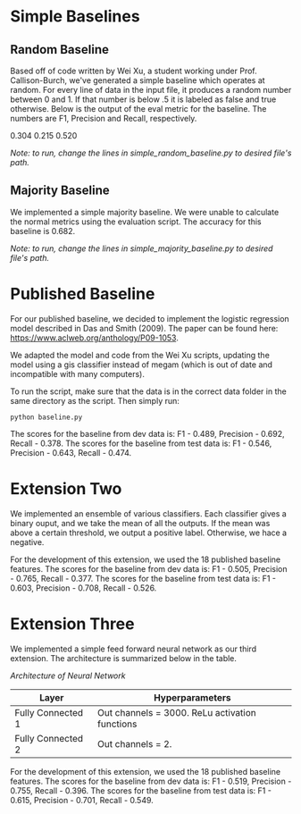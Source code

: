 # Simple Baselines #

## Random Baseline ##
Based off of code written by Wei Xu, a student working under Prof. Callison-Burch, we've generated a 
simple baseline which operates at random. For every line of data in the input file, it produces a random 
number between 0 and 1. If that number is below .5 it is labeled as false and true otherwise. Below is 
the output of the eval metric for the baseline. The numbers are F1, Precision and Recall, respectively. 

0.304	0.215	0.520

*Note: to run, change the lines in simple_random_baseline.py to desired file's path.*

## Majority Baseline ##
We implemented a simple majority baseline. We were unable to calculate the normal metrics using the 
evaluation script. The accuracy for this baseline is 0.682. 

*Note: to run, change the lines in simple_majority_baseline.py to desired file's path.*

# Published Baseline #
For our published baseline, we decided to implement the logistic regression model described in Das and Smith (2009). The paper can be found here: https://www.aclweb.org/anthology/P09-1053.

We adapted the model and code from the Wei Xu scripts, updating the model using a gis classifier instead of megam (which is out of date and incompatible with many computers). 

To run the script, make sure that the data is in the correct data folder in the same directory as the script. Then simply run:

	python baseline.py

The scores for the baseline from dev data is:  F1 - 0.489, Precision - 0.692, Recall - 0.378. The scores for the baseline from test data is:  F1 - 0.546, Precision - 0.643, Recall - 0.474. 

# Extension Two #
We implemented an ensemble of various classifiers. Each classifier gives a binary ouput, and we take the mean of
all the outputs. If the mean was above a certain threshold, we output a positive label. Otherwise, we hace a negative.

For the development of this extension, we used the 18 published baseline features. The scores for the baseline from dev data is:  F1 - 0.505, Precision - 0.765, Recall - 0.377. The scores for the baseline from test data is:  F1 - 0.603, Precision - 0.708, Recall - 0.526.

# Extension Three #
We implemented a simple feed forward neural network as our third extension. The architecture is summarized below
in the table.

*Architecture of Neural Network*

| Layer       			| Hyperparameters                								 |
| ----------------- | ---------------------------------------------- |
| Fully Connected 1 | Out channels = 3000. ReLu activation functions |
| Fully Connected 2 | Out channels = 2.                              |

For the development of this extension, we used the 18 published baseline features. The scores for the baseline from dev data is:  F1 - 0.519, Precision - 0.755, Recall - 0.396. The scores for the baseline from test data is:  F1 - 0.615, Precision - 0.701, Recall - 0.549.